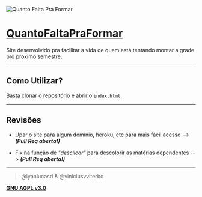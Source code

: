 ![Quanto Falta Pra Formar](https://user-images.githubusercontent.com/24854541/81249664-90f5aa80-8ff5-11ea-813b-414dd16e54c1.png)

# [QuantoFaltaPraFormar](https://viniciusvviterbo.github.io/qntfaltapraformar)

Site desenvolvido pra facilitar a vida de quem está tentando montar a grade pro próximo semestre.

-----

## Como Utilizar?
Basta clonar o repositório e abrir o `index.html`.

-----
## Revisões
* Upar o site para algum domínio, heroku, etc para mais fácil acesso --> ***(Pull Req aberta!)***

* Fix na função de *"desclicar"* para descolorir as matérias dependentes --> ***(Pull Req aberta!)***

-----

> @iyanlucasd & @viniciusvviterbo

**[GNU AGPL v3.0](https://www.gnu.org/licenses/agpl-3.0.html)**
